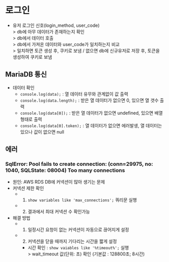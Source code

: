 # 로그인
* 유저 로그인 신호(login_method, user_code)
<br>> db에 아무 데이터가 존재하는지 확인
<br>> db에서 데이터 호출
<br>> db에서 가져온 데이터와 user_code가 일치하는지 비교
<br>> 일치하면 토큰 생성 후, 쿠키로 보냄 / 없으면 db에 신규유저로 저장 후, 토큰을 생성하여 쿠키로 보냄

## MariaDB 통신
* 데이터 확인
  * <code>console.log(data);</code> : 열 데이터 유무와 관계없이 값 출력
  * <code>console.log(data.length);</code> : 받은 열 데이터가 없으면 0, 있으면 열 갯수 출력
  * <code>console.log(data[0]);</code> : 받은 열 데이터가 없으면 undefined, 있으면 배열 형태로 출력
  * <code>console.log(data[0].token);</code> : 열 데이터가 없으면 에러발생, 열 데이터는 있으나 값이 없으면 null

## 에러
### SqlError: Pool fails to create connection: (conn=29975, no: 1040, SQLState: 08004) Too many connections
* 원인: AWS RDS DB에 커넥션이 많아 생기는 문제
* 커넥션 제한 확인
  * 1. <code>show variables like 'max_connections';</code> 쿼리문 실행
  * 2. 결과에서 최대 커넥션 수 확인가능
* 해결 방법
  * 1. 일정시간 요청이 없는 커넥션이 자동으로 끊어지게 설정
  * 2. 커넥션을 닫을 때까지 기다리는 시간을 짧게 설정
    * 시간 확인 : <code>show vaiables like '%timeout%';</code> 실행
      <br>> wait_timeout 값(단위: 초) 확인 (기본값 : 128800초; 8시간)